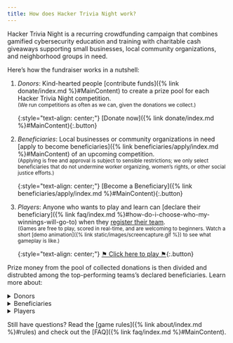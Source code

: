```yaml
---
title: How does Hacker Trivia Night work?
---
```


Hacker Trivia Night is a recurring crowdfunding campaign that combines gamified cybersecurity education and training with charitable cash giveaways supporting small businesses, local community organizations, and neighborhood groups in need.

Here&rsquo;s how the fundraiser works in a nutshell:

1. *Donors*: Kind-hearted people [contribute funds]({% link donate/index.md %}#MainContent) to create a prize pool for each Hacker Trivia Night competition.  
    <small>(We run competitions as often as we can, given the donations we collect.)</small>

    {:style="text-align: center;"}
    [Donate now]({% link donate/index.md %}#MainContent){:.button}
1. *Beneficiaries*: Local businesses or community organizations in need [apply to become beneficiaries]({% link beneficiaries/apply/index.md %}#MainContent) of an upcoming competition.  
    <small>(Applying is free and approval is subject to sensible restrictions; we only select beneficiaries that do not undermine worker organizing, women&rsquo;s rights, or other social justice efforts.)</small>

    {:style="text-align: center;"}
    [Become a Beneficiary]({% link beneficiaries/apply/index.md %}#MainContent){:.button}
1. *Players*: Anyone who wants to play and learn can [declare their beneficiary]({% link faq/index.md %}#how-do-i-choose-who-my-winnings-will-go-to) when they [register their team](https://ctf.techlearningcollective.com/index.php?page=registration).  
    <small>(Games are free to play, scored in real-time, and are welcoming to beginners. Watch a short [demo animation]({% link static/images/screencapture.gif %}) to see what gameplay is like.)</small>

    {:style="text-align: center;"}
    [⚑ Click here to play ⚑](https://ctf.techlearningcollective.com/){:.button}

Prize money from the pool of collected donations is then divided and distrubted among the top-performing teams&rsquo;s declared beneficiaries. Learn more about:

<details markdown="1">
<summary><span>Donors</span></summary>

Anyone who can afford to do so is encouraged to [donate]({% link donate/index.md %}#MainContent) to the Hacker Trivia Night prize pool that will go to support the campaign&rsquo;s beneficiaries.

{:style="text-align: center;"}
[Donate now]({% link donate/index.md %}#MainContent){:.button}

1. [Donating]({% link donate/index.md %}#MainContent) via well-known payment platforms like PayPal makes the donation process secure, easy, and reliable.
    * We never get access to your payment information so there is no risk we can ever lose control of it.
    * PayPal fees are lower than many crowdfunding platforms, so more money ends up in the hands of beneficiaries.
1. Watch the prize pool grow as more good samaritans such as your friends, neighbors, and community members donate.
    * We publish real-time updates about collected donations received and payouts sent to beneficiaries to ensure funds are managed in a trusted, transparent manner. [Learn more]({% link donate/index.md %}).
1. Optionally, play in the [next game]({% link index.md %}#next-event) for a fun, engaging way to level-up your cybersecurity skillz while helping get money to local organizations in need!

{:style="text-align: center;"}
[Donate now]({% link donate/index.md %}#MainContent){:.button}

</details><!-- Donors -->

<details markdown="1">
<summary><span>Beneficiaries</span></summary>

Beneficiaries are groups or organizations who are doing awesome things. Our definition of &ldquo;awesome&rdquo; is quite loose; beneficiaries can be any local businesses, non-profit group, or other organization that has registered with us and that we believe shares our pro-social values. Not sure if you qualify? Don&rsquo;t stress! [Applying]({% link beneficiaries/apply/index.md %}#MainContent) is free.

{:style="text-align: center;"}
[Become a Beneficiary]({% link beneficiaries/apply/index.md %}#MainContent){:.button}

Here&rsquo;s how to get money by participating in Hacker Trivia Night:

1. [Apply]({% link beneficiaries/apply/index.md %}#MainContent) to become a Hacker Trivia Night beneficiary.
    * We require beneficiaries to register in order to ensure that donated funds go to those for whom the support is intended.
    * You can submit your application at any time, regardless of the current game&rsquo;s theme or status.
    * Applications are processed in batches, so you may not hear from us immediately. Please be patient!
1. Respond as quickly as you can to any additional inquiries we have during the confirmation process.
    * We will eventually need more information than we ask for initially, such as payout information.  
        <small>(We only maintain payout information for confirmed beneficiaries, not all applicants.)</small>
1. Inform your community via email, social media, and word-of-mouth that you are participating in Hacker Trivia Night when you are selected.
    * Hacker Trivia Night competitions are typically themed, so you will most likely be selected as a beneficiary in a group with similar types of beneficiaries.
1. Enlist champions to form teams to compete on your behalf.
    * Players must [declare their beneficiary]({% link faq/index.md %}#how-do-i-choose-who-my-winnings-will-go-to) when they register their teams.
    * You may also compete on your behalf!
1. Collect prize money after the game if any teams competing on your behalf have won.
    * The exact amount depends on the donations received from donors and the results of the game, of course.

{:style="text-align: center;"}
[Become a Beneficiary]({% link beneficiaries/apply/index.md %}#MainContent){:.button}

</details><!-- Beneficiaries  -->

<details markdown="1">
<summary><span>Players</span></summary>

Beginners (&ldquo;newbies&rdquo;) are welcome and encouraged to play! You can&rsquo;t be l33t if you don&rsquo;t try! If you&rsquo;re looking to level up your hacking skills, visit [TechLearningCollective.com](https://techlearningcollective.com/) to learn how you can participate in our next computer security training workshop.

Here&rsquo;s how to win money for your chosen beneficiary:

1. [Register](https://ctf.techlearningcollective.com/index.php?page=registration) on our game website:
    * Enter your name and an email address to identify yourself.
    * Form a team with others by entering additional names and email addresses when you register.  
        <small>(You can play by yourself making a team of one player.)</small>
    * Choose a team name, password, and emblem.  
        <small>(Give your team password to your teammates. Your teammates can then join you by logging in using the team name and the team password.)</small>
1. [Declare a beneficiary]({% link faq/index.md %}#how-do-i-choose-who-my-winnings-will-go-to) when you register so that your earnings are donated to the group you want to support:
    * To declare a beneficiary, include one &ldquo;player&rdquo; account bearing your beneficiary&rsquo;s name and email address. *Double-check your spelling!*  
        <small>(You can declare more than one beneficiary, in which case your portion of any winnings will be evenly split among the beneficiaries you declared.)</small>
1. Earn points by working with your teammates to find answers to the &ldquo;hacker trivia&rdquo; questions and solutions to the challenge puzzles:
    * Consider setting up a private chat room or video conference with your teammates ahead of time so that you can collaborate more effectively and earn more points faster.  
        <small>We recommend [Jitsi Meet](https://meet.jit.si/) (or any of these [additional Jitsi Meet instances](https://framatalk.org/accueil/en/info/)).</small>
1. Compete against the other teams to score more points faster than they do before the game clock counts down to zero.
    * You can sometimes earn bonus points simply by being the first team to solve a particular challenge.
    * Harder challenges are worth more points, but don&rsquo;t let another team overtake you simply by solving many easier challenges as you grind away on a difficult task! 
    * You can pay for hints with points you&rsquo;ve earned from solving previous challenges, but be mindful not to pay for more hints than you can afford!
1. You win if your team has the most points when the game clock hits zero.
    * Winning teams earn their declared beneficiaries prizes in the form of cash donations.
    * In the case of a tied score, the team with the most correct answers wins.  
    <small>(If multiple teams are still tied, the team who answered those questions correctly the fastest will be declared the winner.)</small>

Ready to hack for great justice?

{:style="text-align: center"}
[⚑ Click here to play ⚑](https://ctf.techlearningcollective.com/){:.button}

</details><!-- Players -->

Still have questions? Read the [game rules]({% link about/index.md %}#rules) and check out the [FAQ]({% link faq/index.md %}#MainContent).
